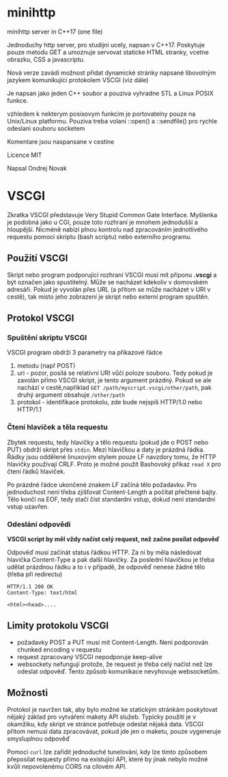 # minihttp
minihttp server in C++17 (one file)

Jednoduchy http server, pro studijni ucely, napsan v C++17. Poskytuje pouze metodu GET a umoznuje servovat 
staticke HTML stranky, vcetne obrazku, CSS a javascriptu.

Nová verze zavádí možnost přidat dynamické stránky napsané libovolným jazykem komunikující protokolem VSCGI (viz dále)

Je napsan jako jeden C++ soubor a pouziva vyhradne STL a Linux POSIX funkce.

vzhledem k nekterym posixovym funkcim je portovatelny pouze na Unix/Linux platformu. Pouziva treba volani 
::open() a ::sendfile() pro rychle odeslani souboru socketem

Komentare jsou naspansane v cestine

Licence MIT

Napsal Ondrej Novak


# VSCGI

Zkratka VSCGI představuje Very Stupid Common Gate Interface. Myšlenka je podobná jako u CGI, pouze toto rozhraní je mnohem jednodušší a hloupější. Nicméně nabízí plnou kontrolu nad zpracováním jednotlivého requestu pomocí skriptu (bash scriptu) nebo externího programu. 

## Použití VSCGI

Skript nebo program podporující rozhraní VSCGI musí mít příponu **.vscgi** a být označen jako spustitelný. Může se nacházet kdekoliv v domovském adresáři. Pokud je vyvolán přes URL (a přitom se může nacházet v URI v cestě), tak místo jeho zobrazení je skript nebo externí program spuštěn.

## Protokol VSCGI

### Spuštění skriptu VSCGI

VSCGI program obdrží 3 parametry na příkazové řádce
 
  1. metodu (např POST)
  2. uri - pozor, posílá se relativní URI vůči poloze souboru. Tedy pokud je zavolán přímo VSCGI skript, je tento argument prázdný. Pokud se ale nachází v cestě,například `GET /path/myscript.vscgi/other/path`, pak druhý argument obsahuje `/other/path`
  3. protokol - identifikace protokolu, zde bude nejspíš HTTP/1.0 nebo HTTP/1.1
  
### Čtení hlaviček a těla requestu
  
Zbytek requestu, tedy hlavičky a tělo requestu (pokud jde o POST nebo PUT) obdrží skript přes `stdin`. Mezi hlavičkou a daty je prázdná řádka. Řádky jsou oddělené linuxovým stylem pouze LF navzdory tomu, že HTTP hlavičky používají CRLF. Proto je možné použít Bashovský příkaz `read X` pro čtení řádků hlaviček. 

Po prázdné řádce ukončené znakem LF začíná tělo požadavku. Pro jednoduchost není třeba zjišťovat Content-Length a počítat přečtené bajty. Tělo končí na EOF, tedy stačí číst standardní vstup, dokud není standardní vstup uzavřen.

### Odeslání odpovědi

**VSCGI script by měl vždy načíst celý request, než začne posílat odpověď**

Odpověď musí začínát status řádkou HTTP. Za ní by měla následovat hlavička Content-Type a pak další hlavičky. Za poslední hlavičkou je třeba udělat prázdnou řádku a to i v případě, že odpověď nenese žádné tělo (třeba při redirectu)

```
HTTP/1.1 200 OK
Content-Type: text/html

<html><head>....
```

## Limity protokolu VSCGI

 - požadavky POST a PUT musí mít Content-Length. Není podporován chunked encoding v requestu
 - request zpracovaný VSCGI nepodporuje keep-alive
 - websockety nefungují protože, že request je třeba celý načíst než lze odeslat odpověď. Tento způsob komunikace nevyhovuje 
 websocketům.
 
## Možnosti

Protokol je navržen tak, aby bylo možné ke statickým stránkám poskytovat nějaký základ pro vytváření makety API služeb. Typicky použití je v okamžiku, kdy skript ve stránce potřebuje odeslat nějaká data. VSCGI přitom nemusí data zpracovávat, pokud jde jen o maketu, pouze vygeneruje smysluplnou odpověď

Pomoci `curl` lze zařídit jednoduché tunelování, kdy lze tímto způsobem přeposílat requesty přímo na existující API, které by jinak nebylo možné kvůli nepovolenému CORS na cílovém API. 
